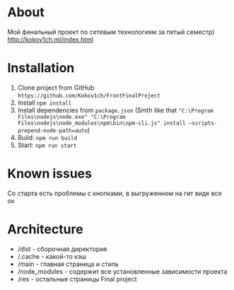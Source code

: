 # About
Мой финальный проект по сетевым технологиям за пятый семестр)
<br>
http://kokov1ch.ml/index.html
# Installation
1. Clone project from GitHub `https://github.com/Kokov1ch/FrontFinalProject`
2. Install `npm install`
3. Install dependencies from `package.json`
(Smth like that `"C:\Program Files\nodejs\node.exe" "C:\Program Files\nodejs\node_modules\npm\bin\npm-cli.js" install —scripts-prepend-node-path=auto`)
3. Build: `npm run build`
4. Start: `npm run start`
# Known issues
Со старта есть проблемы с кнопками, в выгруженном на гит виде все ок
# Architecture
- /dist - сборочная директория
- /.cache - какой-то кэш
- /main - главная страница и стиль
- /node_modules - содержит все установленные зависимости проекта
- /res - остальные страницы
Final project
